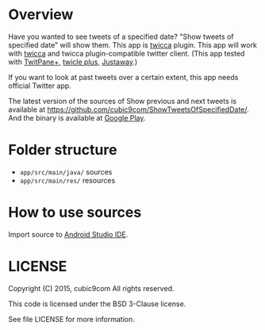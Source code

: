 # Overview

Have you wanted to see tweets of a specified date?
"Show tweets of specified date" will show them.
This app is [twicca](http://twicca.r246.jp/) plugin.
This app will work with [twicca](http://twicca.r246.jp/) and twicca plugin-compatible twitter client.
(This app tested with [TwitPane+](https://play.google.com/store/apps/details?id=com.twitpane.premium), [twicle plus](https://play.google.com/store/apps/details?id=jp.yoshika.twitcle.plus), [Justaway](https://play.google.com/store/apps/details?id=info.justaway).)

If you want to look at past tweets over a certain extent,
this app needs official Twitter app.

The latest version of the sources of Show previous and next tweets is available at
<https://github.com/cubic9com/ShowTweetsOfSpecifiedDate/>.  
And the binary is available at [Google Play](https://play.google.com/store/apps/details?id=com.cubic9.android.twiccaplugins.showtweetsofspecifieddate).

# Folder structure

* `app/src/main/java/`            sources
* `app/src/main/res/`             resources


# How to use sources

Import source to [Android Studio IDE](http://developer.android.com/sdk/index.html).


# LICENSE
Copyright (C) 2015, cubic9com All rights reserved.

This code is licensed under the BSD 3-Clause license.

See file LICENSE for more information.
